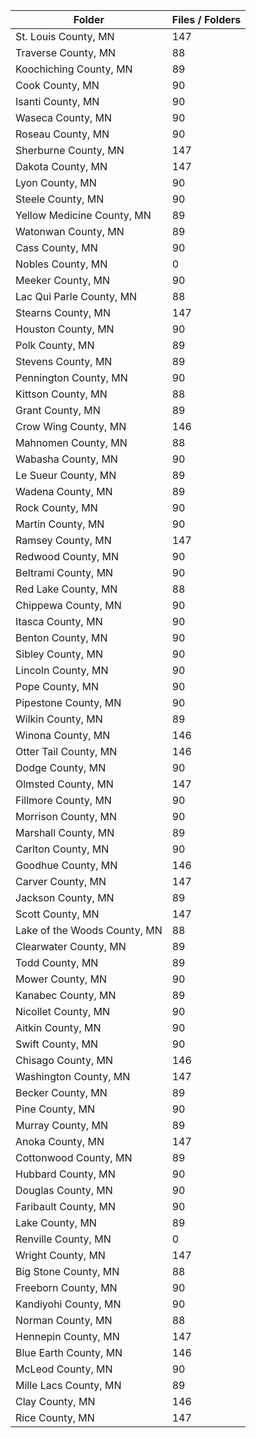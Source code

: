 | Folder                       |   Files / Folders |
|------------------------------|-------------------|
| St. Louis County, MN         |               147 |
| Traverse County, MN          |                88 |
| Koochiching County, MN       |                89 |
| Cook County, MN              |                90 |
| Isanti County, MN            |                90 |
| Waseca County, MN            |                90 |
| Roseau County, MN            |                90 |
| Sherburne County, MN         |               147 |
| Dakota County, MN            |               147 |
| Lyon County, MN              |                90 |
| Steele County, MN            |                90 |
| Yellow Medicine County, MN   |                89 |
| Watonwan County, MN          |                89 |
| Cass County, MN              |                90 |
| Nobles County, MN            |                 0 |
| Meeker County, MN            |                90 |
| Lac Qui Parle County, MN     |                88 |
| Stearns County, MN           |               147 |
| Houston County, MN           |                90 |
| Polk County, MN              |                89 |
| Stevens County, MN           |                89 |
| Pennington County, MN        |                90 |
| Kittson County, MN           |                88 |
| Grant County, MN             |                89 |
| Crow Wing County, MN         |               146 |
| Mahnomen County, MN          |                88 |
| Wabasha County, MN           |                90 |
| Le Sueur County, MN          |                89 |
| Wadena County, MN            |                89 |
| Rock County, MN              |                90 |
| Martin County, MN            |                90 |
| Ramsey County, MN            |               147 |
| Redwood County, MN           |                90 |
| Beltrami County, MN          |                90 |
| Red Lake County, MN          |                88 |
| Chippewa County, MN          |                90 |
| Itasca County, MN            |                90 |
| Benton County, MN            |                90 |
| Sibley County, MN            |                90 |
| Lincoln County, MN           |                90 |
| Pope County, MN              |                90 |
| Pipestone County, MN         |                90 |
| Wilkin County, MN            |                89 |
| Winona County, MN            |               146 |
| Otter Tail County, MN        |               146 |
| Dodge County, MN             |                90 |
| Olmsted County, MN           |               147 |
| Fillmore County, MN          |                90 |
| Morrison County, MN          |                90 |
| Marshall County, MN          |                89 |
| Carlton County, MN           |                90 |
| Goodhue County, MN           |               146 |
| Carver County, MN            |               147 |
| Jackson County, MN           |                89 |
| Scott County, MN             |               147 |
| Lake of the Woods County, MN |                88 |
| Clearwater County, MN        |                89 |
| Todd County, MN              |                89 |
| Mower County, MN             |                90 |
| Kanabec County, MN           |                89 |
| Nicollet County, MN          |                90 |
| Aitkin County, MN            |                90 |
| Swift County, MN             |                90 |
| Chisago County, MN           |               146 |
| Washington County, MN        |               147 |
| Becker County, MN            |                89 |
| Pine County, MN              |                90 |
| Murray County, MN            |                89 |
| Anoka County, MN             |               147 |
| Cottonwood County, MN        |                89 |
| Hubbard County, MN           |                90 |
| Douglas County, MN           |                90 |
| Faribault County, MN         |                90 |
| Lake County, MN              |                89 |
| Renville County, MN          |                 0 |
| Wright County, MN            |               147 |
| Big Stone County, MN         |                88 |
| Freeborn County, MN          |                90 |
| Kandiyohi County, MN         |                90 |
| Norman County, MN            |                88 |
| Hennepin County, MN          |               147 |
| Blue Earth County, MN        |               146 |
| McLeod County, MN            |                90 |
| Mille Lacs County, MN        |                89 |
| Clay County, MN              |               146 |
| Rice County, MN              |               147 |